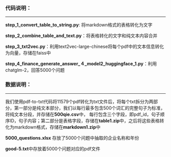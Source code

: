 ### 代码说明：
***
**step_1_convert_table_to_string.py**:  将markdown格式的表格转化为文字  

**step_2_combine_table_and_text.py**：将表格转化的文字和纯文本内容合并  

**step_3_txt2vec.py**：利用text2vec-large-chinese将每个pdf中的文本信息转化为向量，存储在faiss中  

**step_4_finance_generate_answer_４_model2_huggingface_1.py**：利用chatglm-2，回答5000个问题  

### 数据说明：
***
我们使用pdf-to-txt代码将11579个pdf转化为txt文件后，将每个txt拆分为两部分，第一部分是纯文本部分，我们以每行最多包含500个词汇的完整句子为标准，将纯文本分段，并存储在**500qie.csv**中， 每行包含三个字段，即pdf_id，句子顺序ID，句子内容；第二部分是表格字段，存储在**table1.zip**中，之后将这些表格转化为markdown格式，存储在**markdown1.zip**中  

**5000_questions.xlsx** 存放了5000个问题中抽取的企业名称和年份  

**good-5.txt**中存放着5000个问题对应的pdf文件